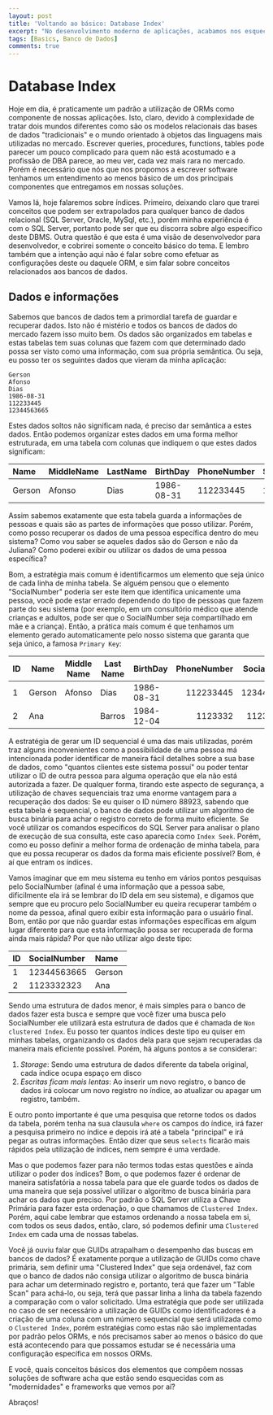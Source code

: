 ```yaml
---
layout: post
title: 'Voltando ao básico: Database Index'
excerpt: "No desenvolvimento moderno de aplicações, acabamos nos esquecendo de pensar sobre o funcionamento das bases de dados que utilizamos, já que as abstraímos em nossos ORMs e confiamos que estes componentes irão fazer um bom trabalho. Mas vamos voltar um pouquinho as bases e relembrar (ou aprender) o que são os Índices de nossos bancos de dados."
tags: [Basics, Banco de Dados]
comments: true
---
```

# Database Index

Hoje em dia, é praticamente um padrão a utilização de ORMs como componente de nossas aplicações. Isto, claro, devido à complexidade de tratar dois mundos diferentes como são os modelos relacionais das bases de dados "tradicionais" e o mundo orientado à objetos das linguagens mais utilizadas no mercado. Escrever queries, procedures, functions, tables pode parecer um pouco complicado para quem não está acostumado e a profissão de DBA parece, ao meu ver, cada vez mais rara no mercado. Porém é necessário que nós que nos propomos a escrever software tenhamos um entendimento ao menos básico de um dos principais componentes que entregamos em nossas soluções.

Vamos lá, hoje falaremos sobre índices. Primeiro, deixando claro que trarei conceitos que podem ser extrapolados para qualquer banco de dados relacional (SQL Server, Oracle, MySql, etc.), porém minha experiência é com o SQL Server, portanto pode ser que eu discorra sobre algo específico deste DBMS. Outra questão é que esta é uma visão de desenvolvedor para desenvolvedor, e cobrirei somente o conceito básico do tema. E lembro também  que a intenção aqui não é falar sobre como efetuar as configurações deste ou daquele ORM, e sim falar sobre conceitos relacionados aos bancos de dados.

## Dados e informações

Sabemos que bancos de dados tem a primordial tarefa de guardar e recuperar dados. Isto não é mistério e todos os bancos de dados do mercado fazem isso muito bem. Os dados são organizados em tabelas e estas tabelas tem suas colunas que fazem com que determinado dado possa ser visto como uma informação, com sua própria semântica. Ou seja, eu posso ter os seguintes dados que vieram da minha aplicação:

```text
Gerson
Afonso
Dias
1986-08-31
112233445
12344563665
```

Estes dados soltos não significam nada, é preciso dar semântica a estes dados. Então podemos organizar estes dados em uma forma melhor estruturada, em uma tabela com colunas que indiquem o que estes dados significam:

| Name   | MiddleName | LastName | BirthDay   | PhoneNumber | SocialNumber |
|:-------|:-----------|:---------|:-----------|:------------|:-------------|
| Gerson | Afonso     | Dias     | 1986-08-31 | 112233445   | 12344563665  |

Assim sabemos exatamente que esta tabela guarda a informações de pessoas e quais são as partes de informações que posso utilizar. Porém, como posso recuperar os dados de uma pessoa específica dentro do meu sistema? Como vou saber se aqueles dados são do Gerson e não da Juliana? Como poderei exibir ou utilizar os dados de uma pessoa específica?

Bom, a estratégia mais comum é identificarmos um elemento que seja único de cada linha de minha tabela. Se alguém pensou que o elemento "SocialNumber" poderia ser este item que identifica unicamente uma pessoa, você pode estar errado dependendo do tipo de pessoas que fazem parte do seu sistema (por exemplo, em um consultório médico que atende crianças e adultos, pode ser que o SocialNumber seja compartilhado em mãe e a criança). Então, a prática mais comum é que tenhamos um elemento gerado automaticamente pelo nosso sistema que garanta que seja único, a famosa ```Primary Key```:

| ID | Name   | Middle Name | Last Name | BirthDay   | PhoneNumber | SocialNumber |
|----|--------|-------------|-----------|------------|------------:|-------------:|
1    | Gerson | Afonso      | Dias      | 1986-08-31 | 112233445   | 12344563665  |
2    | Ana    |             | Barros    | 1984-12-04 | 1123332     | 1123332323   |

A estratégia de gerar um ID sequencial é uma das mais utilizadas, porém traz alguns inconvenientes como a possibilidade de uma pessoa má intencionada poder identificar de maneira fácil detalhes sobre a sua base de dados, como "quantos clientes este sistema possuí" ou poder tentar utilizar o ID de outra pessoa para alguma operação que ela não está autorizada a fazer. De qualquer forma, tirando este aspecto de segurança, a utilização de chaves sequenciais traz uma enorme vantagem para a recuperação dos dados: Se eu quiser o ID número 88923, sabendo que esta tabela é sequencial, o banco de dados pode utilizar um algoritmo de busca binária para achar o registro correto de forma muito eficiente. Se você utilizar os comandos específicos do SQL Server para analisar o plano de execução de sua consulta, este caso aparecia como ```Index Seek```. Porém, como eu posso definir a melhor forma de ordenação de minha tabela, para que eu possa recuperar os dados da forma mais eficiente possível? Bom, é aí que entram os índices.

Vamos imaginar que em meu sistema eu tenho em vários pontos pesquisas pelo SocialNumber (afinal é uma informação que a pessoa sabe, dificilmente ela irá se lembrar do ID dela em seu sistema), e digamos que sempre que eu procuro pelo SocialNumber eu queira recuperar também o nome da pessoa, afinal quero exibir esta informação para o usuário final. Bom, então por que não guardar estas informações específicas em algum lugar diferente para que esta informação possa ser recuperada de forma ainda mais rápida? Por que não utilizar algo deste tipo:

| ID | SocialNumber | Name   |
|:---|:-------------|:-------|
| 1  | 12344563665  | Gerson |
| 2  | 1123332323   | Ana    |

Sendo uma estrutura de dados menor, é mais simples para o banco de dados fazer esta busca e sempre que você fizer uma busca pelo SocialNumber ele utilizará esta estrutura de dados que é chamada de ```Non clustered Index```. Eu posso ter quantos índices deste tipo eu quiser em minhas tabelas, organizando os dados dela para que sejam recuperadas da maneira mais eficiente possível. Porém, há alguns pontos a se considerar:

1. *Storage*: Sendo uma estrutura de dados diferente da tabela original, cada índice ocupa espaço em disco
1. *Escritas ficam mais lentas*: Ao inserir um novo registro, o banco de dados irá colocar um novo registro no índice, ao atualizar ou apagar um registro, também.

E outro ponto importante é que uma pesquisa que retorne todos os dados da tabela, porém tenha na sua clausula `where` os campos do índice, irá fazer a pesquisa primeiro no índice e depois irá até a tabela "principal" e irá pegar as outras informações. Então dizer que seus `selects` ficarão mais rápidos pela utilização de índices, nem sempre é uma verdade.

Mas o que podemos fazer para não termos todas estas questões e ainda utilizar o poder dos índices? Bom, o que podemos fazer é ordenar de maneira satisfatória a nossa tabela para que ele guarde todos os dados de uma maneira que seja possível utilizar o algoritmo de busca binária para achar os dados que preciso. Por padrão o SQL Server utiliza a Chave Primária para fazer esta ordenação, o que chamamos de ```Clustered Index```. Porém, aqui cabe lembrar que estamos ordenando a nossa tabela em si, com todos os seus dados, então, claro, só podemos definir uma ```Clustered Index``` em cada uma de nossas tabelas.

Você já ouviu falar que GUIDs atrapalham o desempenho das buscas em bancos de dados? É exatamente porque a utilização de GUIDs como chave primária, sem definir uma "Clustered Index" que seja ordenável, faz com que o banco de dados não consiga utilizar o algoritmo de busca binária para achar um determinado registro e, portanto, terá que fazer um "Table Scan" para achá-lo, ou seja, terá que passar linha a linha da tabela fazendo a comparação com o valor solicitado. Uma estratégia que pode ser utilizada no caso de ser necessário a utilização de GUIDs como identificadores é a criação de uma coluna com um número sequencial que será utilizada como o ```Clustered Index```, porém estratégias como estas não são implementadas por padrão pelos ORMs, e nós precisamos saber ao menos o básico do que está acontecendo para que possamos estudar se é necessária uma configuração específica em nossos ORMs.

E você, quais conceitos básicos dos elementos que compõem nossas soluções de software acha que estão sendo esquecidas com as "modernidades" e frameworks que vemos por aí?

Abraços!

